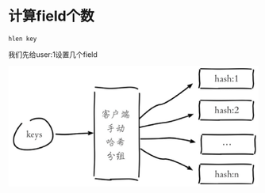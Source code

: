 # 计算field个数

```text
hlen key
```

我们先给user:1设置几个field

![](../../.gitbook/assets/image%20%28106%29.png)


